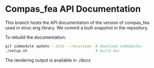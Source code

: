 # Compas_fea API Documentation

This branch hosts the API documentation of the version of compas_fea used in struc eng library.
We commit a built snapshot in the repository.

To rebuild the documentation:

``` sh
git submodule update --init --recursive  # download submodules
./setup.sh                               # build doc
```

The rendering output is available in ./docs
